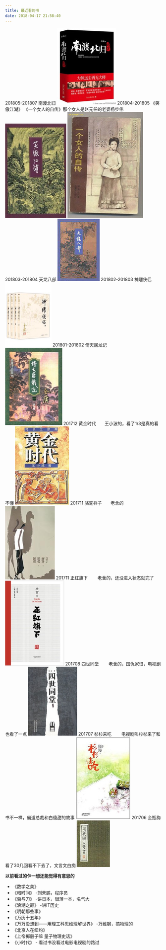 ```yaml
---
title: 最近看的书
date: 2018-04-17 21:58:40
---
```


201805-201807 南渡北归 
![](/books_images/南渡北归.jpg)
201804-201805  《笑傲江湖》 《一个女人的自传》那个女人是赵元任的老婆杨步伟
![](/books_images/笑傲江湖.jpg)
![](/books_images/一个女人的自传.jpg)
201803-201804 天龙八部
![](/books_images/天龙八部.jpg)
201802-201803 神雕侠侣
![](/books_images/神雕侠侣.jpg)
201801-201802 倚天屠龙记
![](/books_images/倚天屠龙记.jpg)
201712 黄金时代　　王小波的，看了1/3是真的看不懂
![](/books_images/黄金时代.jpg)
201711 骆驼祥子　　老舍的
![](/books_images/骆驼祥子.jpg)
201711 正红旗下　　 老舍的，还没进入状态就完了
![](/books_images/正红旗下.jpg)
201708 四世同堂　　 老舍的，国仇家恨，电视剧也看了一点
![](/books_images/四世同堂.jpg)
201707 杉杉来吃　　 电视剧叫杉杉来了和书不一样，霸道总裁和白傻甜的故事
![](/books_images/杉杉来吃.jpg)
201706 金瓶梅　　 看了30几回看不下去了，文言文白痴
![](/books_images/金瓶梅.jpg)

**以前看过的乍一想还能觉得有意思的**
* 《数学之美》 
* 《暗时间》 -刘未鹏，程序员
* 《菊与刀》 -讲日本，很薄一本，名气大
* 《浪潮之巅》 -讲IT历史
* 《明朝那些事》
* 《万历十五年》
* 《万万没想到——用理工科思维理解世界》 -万维钢，搞物理的
* 《北京人在纽约》
* 《上帝掷骰子嘛 量子物理史话》
* 《小时代》 - 看过书没看过电影电视剧的路过
